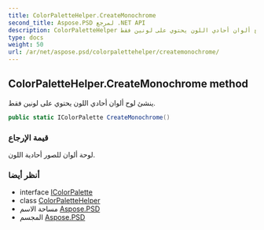 ```yaml
---
title: ColorPaletteHelper.CreateMonochrome
second_title: Aspose.PSD لمرجع .NET API
description: ColorPaletteHelper طريقة. ينشئ لوح ألوان أحادي اللون يحتوي على لونين فقط.
type: docs
weight: 50
url: /ar/net/aspose.psd/colorpalettehelper/createmonochrome/
---
```

## ColorPaletteHelper.CreateMonochrome method

ينشئ لوح ألوان أحادي اللون يحتوي على لونين فقط.

```csharp
public static IColorPalette CreateMonochrome()
```

### قيمة الإرجاع

لوحة ألوان للصور أحادية اللون.

### أنظر أيضا

* interface [IColorPalette](../../icolorpalette/)
* class [ColorPaletteHelper](../)
* مساحة الاسم [Aspose.PSD](../../colorpalettehelper/)
* المجسم [Aspose.PSD](../../../)


